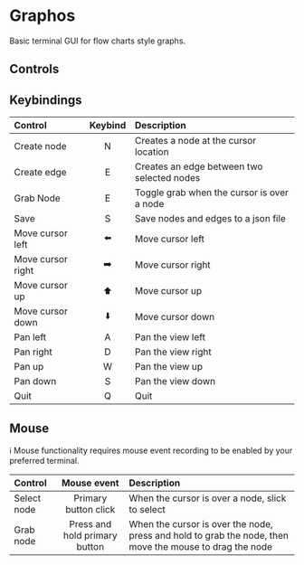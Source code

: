 # Graphos

Basic terminal GUI for flow charts style graphs.

## Controls

## Keybindings

| Control           | Keybind | Description                                |
| :---------------- | :-----: | :----------------------------------------- |
| Create node       |    N    | Creates a node at the cursor location      |
| Create edge       |    E    | Creates an edge between two selected nodes |
| Grab Node         |    E    | Toggle grab when the cursor is over a node |
| Save              |    S    | Save nodes and edges to a json file        |
| Move cursor left  |   ⬅️    | Move cursor left                           |
| Move cursor right |   ➡️    | Move cursor right                          |
| Move cursor up    |   ⬆️    | Move cursor up                             |
| Move cursor down  |   ⬇️    | Move cursor down                           |
| Pan left          |    A    | Pan the view left                          |
| Pan right         |    D    | Pan the view right                         |
| Pan up            |    W    | Pan the view up                            |
| Pan down          |    S    | Pan the view down                          |
| Quit              |    Q    | Quit                                       |

## Mouse

ℹ️ Mouse functionality requires mouse event recording to be enabled by your preferred terminal.

| Control     |          Mouse event          | Description                                                                                             |
| :---------- | :---------------------------: | :------------------------------------------------------------------------------------------------------ |
| Select node |     Primary button click      | When the cursor is over a node, slick to select                                                         |
| Grab node   | Press and hold primary button | When the cursor is over the node, press and hold to grab the node, then move the mouse to drag the node |
